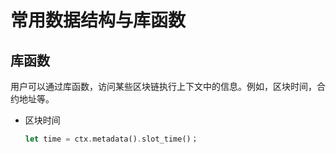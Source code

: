 # 常用数据结构与库函数

## 库函数

用户可以通过库函数，访问某些区块链执行上下文中的信息。例如，区块时间，合约地址等。

* 区块时间
  ```rust
  let time = ctx.metadata().slot_time()；
  ```
